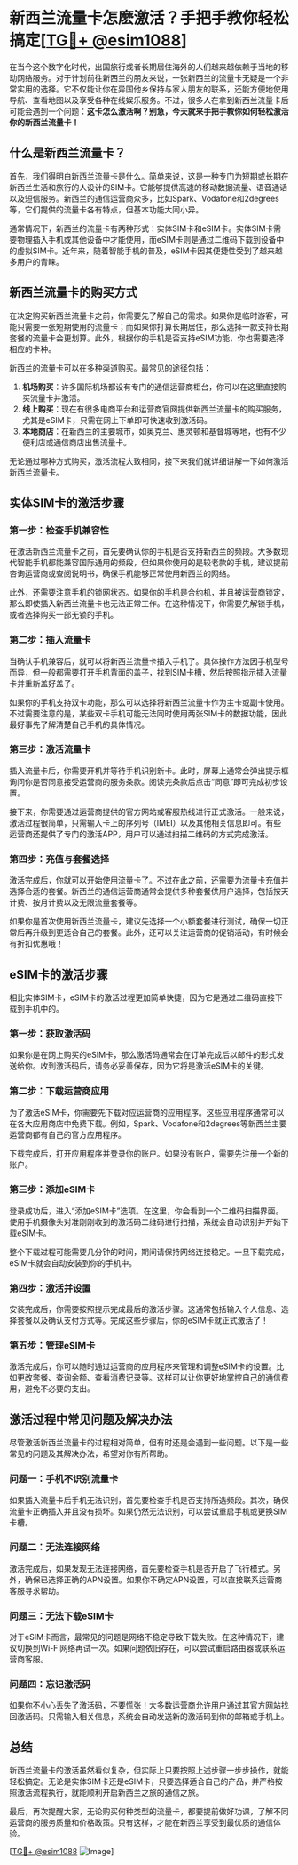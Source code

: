 # 新西兰流量卡怎麽激活？手把手教你轻松搞定[[TG💪+ @esim1088](https://t.me/s/esim1088)]

在当今这个数字化时代，出国旅行或者长期居住海外的人们越来越依赖于当地的移动网络服务。对于计划前往新西兰的朋友来说，一张新西兰的流量卡无疑是一个非常实用的选择。它不仅能让你在异国他乡保持与家人朋友的联系，还能方便地使用导航、查看地图以及享受各种在线娱乐服务。不过，很多人在拿到新西兰流量卡后可能会遇到一个问题：**这卡怎么激活啊？别急，今天就来手把手教你如何轻松激活你的新西兰流量卡！**

## 什么是新西兰流量卡？

首先，我们得明白新西兰流量卡是什么。简单来说，这是一种专门为短期或长期在新西兰生活和旅行的人设计的SIM卡。它能够提供高速的移动数据流量、语音通话以及短信服务。新西兰的通信运营商众多，比如Spark、Vodafone和2degrees等，它们提供的流量卡各有特点，但基本功能大同小异。

通常情况下，新西兰的流量卡有两种形式：实体SIM卡和eSIM卡。实体SIM卡需要物理插入手机或其他设备中才能使用，而eSIM卡则是通过二维码下载到设备中的虚拟SIM卡。近年来，随着智能手机的普及，eSIM卡因其便捷性受到了越来越多用户的青睐。

## 新西兰流量卡的购买方式

在决定购买新西兰流量卡之前，你需要先了解自己的需求。如果你是临时游客，可能只需要一张短期使用的流量卡；而如果你打算长期居住，那么选择一款支持长期套餐的流量卡会更划算。此外，根据你的手机是否支持eSIM功能，你也需要选择相应的卡种。

新西兰的流量卡可以在多种渠道购买。最常见的途径包括：

1. **机场购买**：许多国际机场都设有专门的通信运营商柜台，你可以在这里直接购买流量卡并激活。
2. **线上购买**：现在有很多电商平台和运营商官网提供新西兰流量卡的购买服务，尤其是eSIM卡，只需在网上下单即可快速收到激活码。
3. **本地商店**：在新西兰的主要城市，如奥克兰、惠灵顿和基督城等地，也有不少便利店或通信商店出售流量卡。

无论通过哪种方式购买，激活流程大致相同，接下来我们就详细讲解一下如何激活新西兰流量卡。

## 实体SIM卡的激活步骤

### 第一步：检查手机兼容性

在激活新西兰流量卡之前，首先要确认你的手机是否支持新西兰的频段。大多数现代智能手机都能兼容国际通用的频段，但如果你使用的是较老款的手机，建议提前咨询运营商或查阅说明书，确保手机能够正常使用新西兰的网络。

此外，还需要注意手机的锁网状态。如果你的手机是合约机，并且被运营商锁定，那么即使插入新西兰流量卡也无法正常工作。在这种情况下，你需要先解锁手机，或者选择购买一部无锁的手机。

### 第二步：插入流量卡

当确认手机兼容后，就可以将新西兰流量卡插入手机了。具体操作方法因手机型号而异，但一般都需要打开手机背面的盖子，找到SIM卡槽，然后按照指示插入流量卡并重新盖好盖子。

如果你的手机支持双卡功能，那么可以选择将新西兰流量卡作为主卡或副卡使用。不过需要注意的是，某些双卡手机可能无法同时使用两张SIM卡的数据功能，因此最好事先了解清楚自己手机的具体情况。

### 第三步：激活流量卡

插入流量卡后，你需要开机并等待手机识别新卡。此时，屏幕上通常会弹出提示框询问你是否同意接受运营商的服务条款。阅读完条款后点击“同意”即可完成初步设置。

接下来，你需要通过运营商提供的官方网站或客服热线进行正式激活。一般来说，激活过程很简单，只需输入卡上的序列号（IMEI）以及其他相关信息即可。有些运营商还提供了专门的激活APP，用户可以通过扫描二维码的方式完成激活。

### 第四步：充值与套餐选择

激活完成后，你就可以开始使用流量卡了。不过在此之前，还需要为流量卡充值并选择合适的套餐。新西兰的通信运营商通常会提供多种套餐供用户选择，包括按天计费、按月计费以及无限流量套餐等。

如果你是首次使用新西兰流量卡，建议先选择一个小额套餐进行测试，确保一切正常后再升级到更适合自己的套餐。此外，还可以关注运营商的促销活动，有时候会有折扣优惠哦！

## eSIM卡的激活步骤

相比实体SIM卡，eSIM卡的激活过程更加简单快捷，因为它是通过二维码直接下载到手机中的。

### 第一步：获取激活码

如果你是在网上购买的eSIM卡，那么激活码通常会在订单完成后以邮件的形式发送给你。收到激活码后，请务必妥善保存，因为它将是激活eSIM卡的关键。

### 第二步：下载运营商应用

为了激活eSIM卡，你需要先下载对应运营商的应用程序。这些应用程序通常可以在各大应用商店中免费下载。例如，Spark、Vodafone和2degrees等新西兰主要运营商都有自己的官方应用程序。

下载完成后，打开应用程序并登录你的账户。如果没有账户，需要先注册一个新的账户。

### 第三步：添加eSIM卡

登录成功后，进入“添加eSIM卡”选项。在这里，你会看到一个二维码扫描界面。使用手机摄像头对准刚刚收到的激活码二维码进行扫描，系统会自动识别并开始下载eSIM卡。

整个下载过程可能需要几分钟的时间，期间请保持网络连接稳定。一旦下载完成，eSIM卡就会自动安装到你的手机中。

### 第四步：激活并设置

安装完成后，你需要按照提示完成最后的激活步骤。这通常包括输入个人信息、选择套餐以及确认支付方式等。完成这些步骤后，你的eSIM卡就正式激活了！

### 第五步：管理eSIM卡

激活完成后，你可以随时通过运营商的应用程序来管理和调整eSIM卡的设置。比如更改套餐、查询余额、查看消费记录等。这样可以让你更好地掌控自己的通信费用，避免不必要的支出。

## 激活过程中常见问题及解决办法

尽管激活新西兰流量卡的过程相对简单，但有时还是会遇到一些问题。以下是一些常见的问题及其解决办法，希望对你有所帮助。

### 问题一：手机不识别流量卡

如果插入流量卡后手机无法识别，首先要检查手机是否支持所选频段。其次，确保流量卡正确插入并且没有损坏。如果仍然无法识别，可以尝试重启手机或更换SIM卡槽。

### 问题二：无法连接网络

激活完成后，如果发现无法连接网络，首先要检查手机是否开启了飞行模式。另外，确保已选择正确的APN设置。如果你不确定APN设置，可以直接联系运营商客服寻求帮助。

### 问题三：无法下载eSIM卡

对于eSIM卡而言，最常见的问题是网络不稳定导致下载失败。在这种情况下，建议切换到Wi-Fi网络再试一次。如果问题依旧存在，可以尝试重启路由器或联系运营商客服。

### 问题四：忘记激活码

如果你不小心丢失了激活码，不要慌张！大多数运营商允许用户通过其官方网站找回激活码。只需输入相关信息，系统会自动发送新的激活码到你的邮箱或手机上。

## 总结

新西兰流量卡的激活虽然看似复杂，但实际上只要按照上述步骤一步步操作，就能轻松搞定。无论是实体SIM卡还是eSIM卡，只要选择适合自己的产品，并严格按照激活流程执行，就能顺利开启新西兰之旅的通信之旅。

最后，再次提醒大家，无论购买何种类型的流量卡，都要提前做好功课，了解不同运营商的服务质量和价格政策。只有这样，才能在新西兰享受到最优质的通信体验。

[[TG💪+ @esim1088](https://t.me/s/esim1088) ![Image](https://i.postimg.cc/4NQfJmqS/Snipaste-2025-05-13-00-14-12.png)]